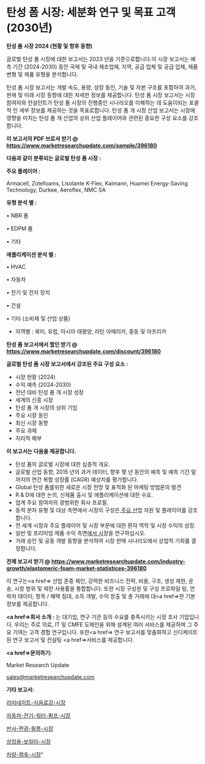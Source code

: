 # 탄성 폼 시장: 세분화 연구 및 목표 고객(2030년)

<strong>탄성 폼 시장 2024 (현황 및 향후 동향)</strong>

글로벌 탄성 폼 시장에 대한 보고서는 2023 년을 기준으로합니다.이 시장 보고서는 예측 기간 (2024-2030) 동안 국제 및 국내 제조업체, 지역, 공급 업체 및 공급 업체, 제품 변형 및 제품 유형을 분석합니다.

탄성 폼 시장 보고서는 개발 속도, 용량, 성장 동인, 기술 및 자본 구조를 포함하여 과거, 현재 및 미래 시장 동향에 대한 자세한 정보를 제공합니다. 탄성 폼 시장 보고서는 시장 참여자와 컨설턴트가 탄성 폼 시장의 진행중인 시나리오를 이해하는 데 도움이되는 포괄적 인 세부 정보를 제공하는 것을 목표로합니다. 탄성 폼 개 시장 산업 보고서는 시장에 영향을 미치는 탄성 폼 개 산업의 상위 산업 플레이어와 관련된 중요한 구성 요소를 강조합니다.



<strong>이 보고서의 PDF 브로셔 받기 @ <a href=https://www.marketresearchupdate.com/sample/396180>https://www.marketresearchupdate.com/sample/396180</a></strong>



<strong>다음과 같이 분류되는 글로벌 탄성 폼 시장 :</strong>



<strong>주요 플레이어 :</strong>

Armacell, Zotefoams, Lisolante K-Flex, Kaimann, Huamei Energy-Saving Technology, Durkee, Aeroflex, NMC SA



<strong>유형 분석 별 :</strong>

• NBR 폼

• EDPM 폼

• 기타



<strong>애플리케이션 분석 별 :</strong>

• HVAC

• 자동차

• 전기 및 전자 장치

• 건설

• 기타 (소비재 및 산업 상품)

<ul>
  <li>지역별 : 북미, 유럽, 아시아 태평양, 라틴 아메리카, 중동 및 아프리카</li>
</ul>


<strong>탄성 폼 보고서에서 할인 받기 @ <a href=https://www.marketresearchupdate.com/discount/396180>https://www.marketresearchupdate.com/discount/396180</a></strong>



<strong>글로벌 탄성 폼 시장 보고서에서 강조된 주요 구성 요소 :</strong>
<ul>
  <li>시장 현황 (2024)</li>
  <li>수익 예측 (2024-2030)</li>
  <li>전년 대비 탄성 폼 개 시장 성장</li>
  <li>세계의 신흥 시장</li>
  <li>탄성 폼 개 시장의 상위 기업</li>
  <li>주요 시장 동인</li>
  <li>최신 시장 동향</li>
  <li>주요 과제</li>
  <li>지리적 해부</li>
</ul>


<strong>이 보고서는 다음을 제공합니다.</strong>
<ul>
  <li>탄성 폼의 글로벌 시장에 대한 심층적 개요.</li>
  <li>글로벌 산업 동향, 2015 년의 과거 데이터, 향후 몇 년 동안의 예측 및 예측 기간 말까지의 연간 복합 성장률 (CAGR) 예상치를 평가합니다.</li>
  <li>Global 탄성 폼를위한 새로운 시장 전망 및 표적화 된 마케팅 방법론의 발견</li>
  <li>R &amp; D에 대한 논의, 신제품 출시 및 애플리케이션에 대한 수요.</li>
  <li>업계 주요 참여자의 광범위한 회사 프로필.</li>
  <li>동적 분자 유형 및 대상 측면에서 시장의 구성은<a href=> 주요 산</a>업 자원 및 플레이어를 강조합니다.</li>
  <li>전 세계 시장과 주요 플레이어 및 시장 부문에 대한 환자 역학 및 시장 수익의 성장.</li>
  <li>일반 및 프리미엄 제품 수익 측면<a href=>에서 시</a>장을 연구하십시오.</li>
  <li>거래 승인 및 공동 개발 동향을 분석하여 시장 판매 시나리오에서 상업적 기회를 결정합니다.</li>
</ul>



<strong>전체 보고서 받기 @ <a href=https://www.marketresearchupdate.com/industry-growth/elastomeric-foam-market-statistices-396180>https://www.marketresearchupdate.com/industry-growth/elastomeric-foam-market-statistices-396180</a></strong>

이 연구는<a href=> 산업 존중</a> 체인, 강력한 비즈니스 전략, 비용, 구조, 생성 제한, 운송, 시장 범위 및 제한 사용률을 통합합니다. 또한 시장 구성원 및 구성 프로파일 링, 연락처 데이터, 항목 / 혜택 침대, 소득 개발, 수익 창출 및 총 거래에 대<a href=>한 기본 </a>정보를 제공합니다.



<strong><a href=>회사 소</a>개 :</strong>
는 대기업, 연구 기관 등의 수요를 충족시키는 시장 조사 기업입니다. 우리는 주로 의료, IT 및 CMFE 도메인을 위해 설계된 여러 서비스를 제공하며 그 주요 기여는 고객 경험 연구입니다. 또한<a href=> 연구 보</a>고서를 맞춤화하고 신디케이트 된 연구 보고서 및 컨설팅 <a href=>서비스</a>를 제공합니다.



<strong><a href=>문의하기:</a></strong>

Market Research Update

sales@marketresearchupdate.com



<strong>기타 보고서:</strong>

<a href=https://www.linkedin.com/pulse/라미네이트-식음료강-시장-세분화-연구-및-목표-고객2029년-trend-tracking-tips-360-analysis/>라미네이트-식음료강-시장</a>

<a href=https://www.linkedin.com/pulse/자동차-전기-워터-펌프-시장-진입-전략-및-위험-평가2029년-0pyhf/>자동차-전기-워터-펌프-시장</a>

<a href=https://www.linkedin.com/pulse/반사-편광-필름-시장-현재-및-미래-성장-2029-market-matrix-musings-analysis-2drrf/>반사-편광-필름-시장</a>

<a href=https://www.linkedin.com/pulse/상업용-보일러-시장-동향-및-성장-전망-market-matrix-musings-analysis-b7wrf/>상업용-보일러-시장</a>

<a href=https://www.linkedin.com/pulse/차량-캠축-시장-동향-및-성장-전망-trend-tracking-tips-360-analysis-lkhjf/>차량-캠축-시장</a>"
